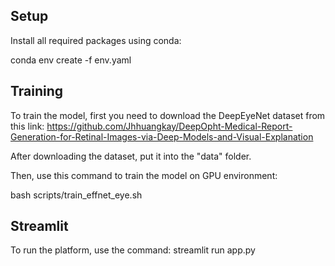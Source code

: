 ## Setup
Install all required packages using conda:

conda env create -f env.yaml

## Training
To train the model, first you need to download the DeepEyeNet dataset from this link: https://github.com/Jhhuangkay/DeepOpht-Medical-Report-Generation-for-Retinal-Images-via-Deep-Models-and-Visual-Explanation

After downloading the dataset, put it into the "data" folder.

Then, use this command to train the model on GPU environment:

bash scripts/train_effnet_eye.sh 

## Streamlit 
To run the platform, use the command:
streamlit run app.py


